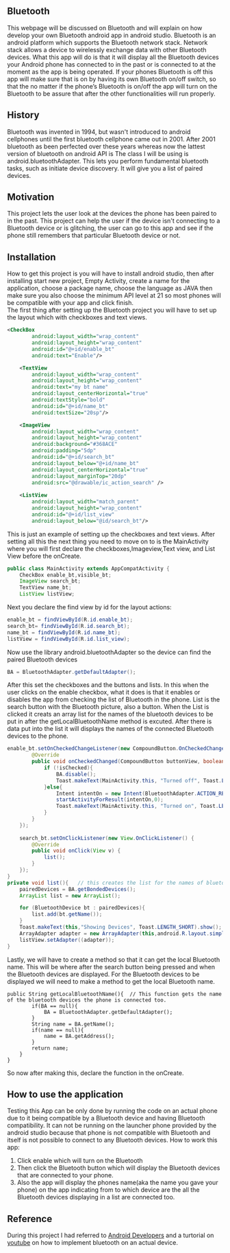 ## Bluetooth
This webpage will be discussed on Bluetooth and will explain on how develop your own Bluetooth android app in android studio. Bluetooth is an android platform which supports the Bluetooth network stack. Network stack allows a device to wirelessly exchange data with other Bluetooth devices. What this app will do is that it will display all the Bluetooth devices your Android phone has connected to in the past or is connected to at the moment as the app is being operated. If your phones Bluetooth is off this app will make sure that is on by having its own Bluetooth on/off switch, so that the no matter if the phone’s Bluetooth is on/off the app will turn on the Bluetooth to be assure that after the other functionalities will run properly. 

## History
Bluetooth was invented in 1994, but wasn't introduced to android cellphones until the first bluetooth cellphone came out in 2001. After 2001 bluetooth as been perfected over these years whereas now the lattest version of bluetooth on android API is The class I will be using is android.bluetoothAdapter. This lets you perform fundamental bluetooth tasks, such as initiate device discovery. It will give you a list of paired devices. 

## Motivation
This project lets the user look at the devices the phone has been paired to in the past. This project can help the user if the device isn't connecting to a Bluetooth device or is glitching, the user can go to this app and see if the phone still remembers that particular Bluetooth device or not. 

## Installation
How to get this project is you will have to install android studio, then after installing start new project, Empty Activity, create a name for the application, choose a package name, choose the language as JAVA then make sure you also choose the minimum API level at 21 so most phones will be compatible with your app and click finish.  
The first thing after setting up the Bluetooth project you will have to set up the layout which with checkboxes and text views.
```XML
<CheckBox
        android:layout_width="wrap_content"
        android:layout_height="wrap_content"
        android:id="@+id/enable_bt"
        android:text="Enable"/>

    <TextView
        android:layout_width="wrap_content"
        android:layout_height="wrap_content"
        android:text="my bt name"
        android:layout_centerHorizontal="true"
        android:textStyle="bold"
        android:id="@+id/name_bt"
        android:textSize="20sp"/>

    <ImageView
        android:layout_width="wrap_content"
        android:layout_height="wrap_content"
        android:background="#368ACE"
        android:padding="5dp"
        android:id="@+id/search_bt"
        android:layout_below="@+id/name_bt"
        android:layout_centerHorizontal="true"
        android:layout_marginTop="20dp"
        android:src="@drawable/ic_action_search" />
    
    <ListView
        android:layout_width="match_parent"
        android:layout_height="wrap_content"
        android:id="@+id/list_view"
        android:layout_below="@id/search_bt"/>
```
This is just an example of setting up the checkboxes and text views. 
After setting all this the next thing you need to move on to is the MainActivity where you will first declare the checkboxes,Imageview,Text view, and List View before the onCreate. 
```java
public class MainActivity extends AppCompatActivity {
    CheckBox enable_bt,visible_bt;
    ImageView search_bt;
    TextView name_bt;
    ListView listView;
```
Next you declare the find view by id for the layout actions:
``` java
enable_bt = findViewById(R.id.enable_bt);
search_bt= findViewById(R.id.search_bt);
name_bt = findViewById(R.id.name_bt);
listView = findViewById(R.id.list_view);
```

Now use the library android.bluetoothAdapter so the device can find the paired Bluetooth devices
```java
BA = BluetoothAdapter.getDefaultAdapter();
```

After this set the checkboxes and the buttons and lists. In this when the user clicks on the enable checkbox, what it does is that it enables or disables the app from checking the list of Bluetooth in the phone. List is the search button with the Bluetooth picture, also a button. When the List is clicked it creats an array list for the names of the bluetooth devices to be put in after the getLocalBluetoothName method is excuted. After there is data put into the list it will displays the names of the connected Bluetooth devices to the phone.
```java
enable_bt.setOnCheckedChangeListener(new CompoundButton.OnCheckedChangeListener() {
        @Override
        public void onCheckedChanged(CompoundButton buttonView, boolean isChecked) {
            if (!isChecked){
                BA.disable();
                Toast.makeText(MainActivity.this, "Turned off", Toast.LENGTH_SHORT).show();
            }else{
                Intent intentOn = new Intent(BluetoothAdapter.ACTION_REQUEST_ENABLE);
                startActivityForResult(intentOn,0);
                Toast.makeText(MainActivity.this, "Turned on", Toast.LENGTH_SHORT).show();
            }
        }
    });
   
    search_bt.setOnClickListener(new View.OnClickListener() {
        @Override
        public void onClick(View v) {
            list();
        }
    });
}
private void list(){   // this creates the list for the names of bluetooth devces 
    pairedDevices = BA.getBondedDevices();
    ArrayList list = new ArrayList();

    for (BluetoothDevice bt : pairedDevices){
        list.add(bt.getName());
    }
    Toast.makeText(this,"Showing Devices", Toast.LENGTH_SHORT).show();
    ArrayAdapter adapter = new ArrayAdapter(this,android.R.layout.simple_list_item_1,list);
    listView.setAdapter((adapter));
}

```


Lastly, we will have to create a method so that it can get the local Bluetooth name. This will be where after the search button being pressed and when the Bluetooth devices are displayed. For the Bluetooth devices to be displayed we will need to make a method to get the local Bluetooth name. 
```
public String getLocalBluetoothName(){  // This function gets the name of the bluetooth devices the phone is connected too. 
        if(BA == null){
            BA = BluetoothAdapter.getDefaultAdapter();
        }
        String name = BA.getName();
        if(name == null){
            name = BA.getAddress();
        }
        return name;
    }
}

```
So now after making this, declare the function in the onCreate.
## How to use the application
Testing this App can be only done by running the code on an actual phone due to it being compatible by a Bluetooth device and having Bluetooth compatibility. It can not be running on the launcher phone provided by the android studio because that phone is not compatible with Bluetooth and itself is not possible to connect to any Bluetooth devices. 
How to work this app: 
1.	Click enable which will turn on the Bluetooth
2.	Then click the Bluetooth button which will display the Bluetooth devices that are connected to your phone. 
3.	Also the app will display the phones name(aka the name you gave your phone) on the app indicating from to which device are the           all the Bluetooth devices displaying in a list are connected too. 
 
## Reference
During this project I had referred to [Android Developers](https://developer.android.com/) and a turtorial on [youtube](https://www.youtube.com/watch?v=iFtjox9_zAI) on how to implement bluetooth on an actual device. 
